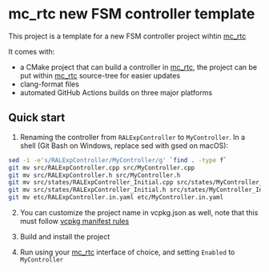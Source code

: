 mc_rtc new FSM controller template
==

This project is a template for a new FSM controller project wihtin [mc_rtc]

It comes with:
- a CMake project that can build a controller in [mc_rtc], the project can be put within [mc_rtc] source-tree for easier updates
- clang-format files
- automated GitHub Actions builds on three major platforms

Quick start
--

1. Renaming the controller from `RALExpController` to `MyController`. In a shell (Git Bash on Windows, replace sed with gsed on macOS):

```bash
sed -i -e's/RALExpController/MyController/g' `find . -type f`
git mv src/RALExpController.cpp src/MyController.cpp
git mv src/RALExpController.h src/MyController.h
git mv src/states/RALExpController_Initial.cpp src/states/MyController_Initial.cpp
git mv src/states/RALExpController_Initial.h src/states/MyController_Initial.h
git mv etc/RALExpController.in.yaml etc/MyController.in.yaml
```

2. You can customize the project name in vcpkg.json as well, note that this must follow [vcpkg manifest rules](https://github.com/microsoft/vcpkg/blob/master/docs/users/manifests.md)

2. Build and install the project

3. Run using your [mc_rtc] interface of choice, and setting `Enabled` to `MyController`

[mc_rtc]: https://jrl-umi3218.github.io/mc_rtc/
